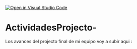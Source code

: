 [![Open in Visual Studio Code](https://classroom.github.com/assets/open-in-vscode-c66648af7eb3fe8bc4f294546bfd86ef473780cde1dea487d3c4ff354943c9ae.svg)](https://classroom.github.com/online_ide?assignment_repo_id=8498621&assignment_repo_type=AssignmentRepo)
# ActividadesProjecto-
Los avances del projecto final de mi equipo voy a subir aqui : 
